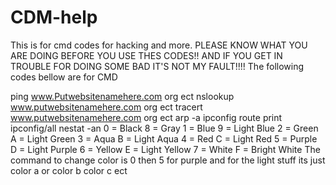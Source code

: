 # CDM-help
This is for cmd codes for hacking and more.
PLEASE KNOW WHAT YOU ARE DOING BEFORE YOU USE THES CODES!!
AND IF YOU GET IN TROUBLE FOR DOING SOME BAD IT'S NOT MY FAULT!!!!
The following codes bellow are for CMD



ping www.Putwebsitenamehere.com org ect
nslookup www.putwebsitenamehere.com org ect
tracert www.putwebsitenamehere.com org ect
arp -a
ipconfig
route print
ipconfig/all
nestat -an
 0 = Black       8 = Gray
    1 = Blue        9 = Light Blue
    2 = Green       A = Light Green
    3 = Aqua        B = Light Aqua
    4 = Red         C = Light Red
    5 = Purple      D = Light Purple
    6 = Yellow      E = Light Yellow
    7 = White       F = Bright White
    The command to change color is 0 then 5 for purple and for the light stuff its just color a or color b color c ect

